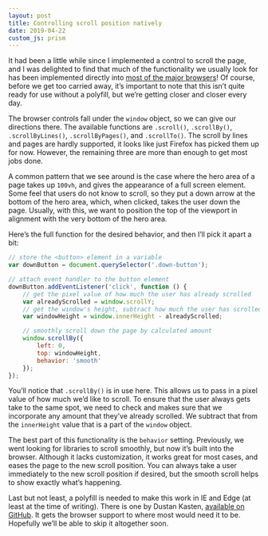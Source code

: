 ```yaml
---
layout: post
title: Controlling scroll position natively
date: 2019-04-22
custom_js: prism
---
```

It had been a little while since I implemented a control to scroll the page, and I was delighted to find that much of the functionality we usually look for has been implemented directly into [most of the major browsers](https://caniuse.com/#feat=element-scroll-methods)! Of course, before we get too carried away, it’s important to note that this isn’t quite ready for use without a polyfill, but we’re getting closer and closer every day.

The browser controls fall under the `window` object, so we can give our directions there. The available functions are `.scroll()`, `.scrollBy()`, `.scrollByLines()`, `.scrollByPages()`, and `.scrollTo()`. The scroll by lines and pages are hardly supported, it looks like just Firefox has picked them up for now. However, the remaining three are more than enough to get most jobs done.

A common pattern that we see around is the case where the hero area of a page takes up `100vh`, and gives the appearance of a full screen element. Some feel that users do not know to scroll, so they put a down arrow at the bottom of the hero area, which, when clicked, takes the user down the page. Usually, with this, we want to position the top of the viewport in alignment with the very bottom of the hero area.

Here’s the full function for the desired behavior, and then I’ll pick it apart a bit:

```js
// store the <button> element in a variable
var downButton = document.querySelector('.down-button');

// attach event handler to the button element
downButton.addEventListener('click', function () {
    // get the pixel value of how much the user has already scrolled
    var alreadyScrolled = window.scrollY;
    // get the window's height, subtract how much the user has scrolled
    var windowHeight = window.innerHeight - alreadyScrolled;

    // smoothly scroll down the page by calculated amount
    window.scrollBy({
        left: 0,
        top: windowHeight,
        behavior: 'smooth'
    });
});
```

You’ll notice that `.scrollBy()` is in use here. This allows us to pass in a pixel value of how much we’d like to scroll. To ensure that the user always gets take to the same spot, we need to check and makes sure that we incorporate any amount that they’ve already scrolled. We subtract that from the `innerHeight` value that is a part of the `window` object.

The best part of this functionality is the `behavior` setting. Previously, we went looking for libraries to scroll smoothly, but now it’s built into the browser. Although it lacks customization, it works great for most cases, and eases the page to the new scroll position. You can always take a user immediately to the new scroll position if desired, but the smooth scroll helps to show exactly what’s happening.

Last but not least, a polyfill is needed to make this work in IE and Edge (at least at the time of writing). There is one by Dustan Kasten, [available on GitHub](https://github.com/iamdustan/smoothscroll). It gets the browser support to where most would need it to be. Hopefully we’ll be able to skip it altogether soon.